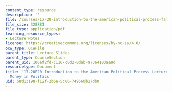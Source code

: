 ```yaml
---
content_type: resource
description: ''
file: /courses/17-20-introduction-to-the-american-political-process-fall-2020/58d13198f12f2b6a5c06749560b27db0_MIT17_20F20_lec20.pdf
file_size: 328881
file_type: application/pdf
learning_resource_types:
- Lecture Notes
license: https://creativecommons.org/licenses/by-nc-sa/4.0/
ocw_type: OCWFile
parent_title: Lecture Slides
parent_type: CourseSection
parent_uid: 106ef2fd-c116-c0d2-0dab-97364103aa9d
resourcetype: Document
title: '17.20F20 Introduction to the American Political Process Lecture Slides 20:
  Money in Politics'
uid: 58d13198-f12f-2b6a-5c06-749560b27db0
---
```

